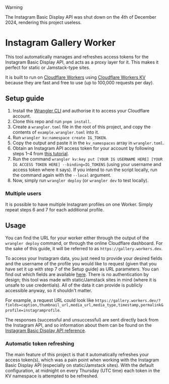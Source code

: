 > [!WARNING]  
> The Instagram Basic Display API was shut down on the 4th of December 2024, rendering this project useless.

# Instagram Gallery Worker

This tool automatically manages and refreshes access tokens for the Instagram Basic Display API, and acts as a proxy layer for it. This makes it perfect for static or Jamstack-type sites.

It is built to run on [Cloudflare Workers](https://workers.cloudflare.com/) using [Cloudflare Workers KV](https://developers.cloudflare.com/kv/) because they are fast and free to use (up to 100,000 requests per day).

## Setup guide

1. Install the [Wrangler CLI](https://developers.cloudflare.com/workers/wrangler/install-and-update/) and authorise it to access your Cloudflare account.
2. Clone this repo and run `pnpm install`.
3. Create a `wrangler.toml` file in the root of this project, and copy the contents of `example.wrangler.toml` into it.
4. Run `wrangler kv:namespace create IG_TOKEN`.
5. Copy the output and paste it in the `kv_namespaces` array in `wrangler.toml`.
6. Obtain an Instagram API access token for your account by following steps 1–4 from [this tutorial](https://docs.oceanwp.org/article/487-how-to-get-instagram-access-token).
7. Run the command `wrangler kv:key put [YOUR IG USERNAME HERE] [YOUR IG ACCESS TOKEN HERE] --binding=IG_TOKENS` (using your username and access token where it says). If you intend to run the script locally, run the command again with the `--local` argument.
8. Now, simply run `wrangler deploy` (or `wrangler dev` to test locally).

### Multiple users

It is possible to have multiple Instagram profiles on one Worker. Simply repeat steps 6 and 7 for each additional profile.

## Usage

You can find the URL for your worker either through the output of the `wrangler deploy` command, or through the online Cloudflare dashboard. For the sake of this guide, it will be referred to as `https://gallery.workers.dev`.

To access your Instagram data, you just need to provide your desired fields and the username of the profile you would like to request (given that you have set it up with step 7 of the Setup guide) as URL parameters. You can find out which fields are available [here](https://developers.facebook.com/docs/instagram-basic-display-api/reference/media#fields). There is no authentication by design; this tool was made with static/Jamstack sites in mind (where it is unsafe to use credentials). All of the data it can provide is publicly accessible anyway, so it shouldn't matter.

For example, a request URL could look like `https://gallery.workers.dev/?fields=caption,thumbnail_url,media_url,media_type,timestamp,permalink&profile=instagramprofile`.

The responses (successful and unsuccessful) are sent directly back from the Instagram API, and so information about them can be found on the [Instagram Basic Display API reference](https://developers.facebook.com/docs/instagram-basic-display-api/reference/media).

### Automatic token refreshing

The main feature of this project is that it automatically refreshes your access token(s), which was a pain point when working with the Instagram Basic Display API (especially on static/Jamstack sites). With the default configuration, at midnight on every Thursday (UTC time) each token in the KV namespace is attempted to be refreshed.
